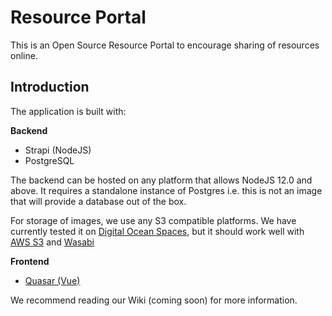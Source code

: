 # Resource Portal

This is an Open Source Resource Portal to encourage sharing of resources online. 

## Introduction

The application is built with: 

**Backend**
- Strapi (NodeJS)
- PostgreSQL

The backend can be hosted on any platform that allows NodeJS 12.0 and above. It requires a standalone instance of Postgres i.e. this is not an image that will provide a database out of the box.

For storage of images, we use any S3 compatible platforms. We have currently tested it on [Digital Ocean Spaces](https://www.digitalocean.com/products/spaces/), but it should work well with [AWS S3](https://aws.amazon.com/s3/) and [Wasabi](https://wasabi.com/)

**Frontend**
- [Quasar (Vue)](https://quasar.dev)


We recommend reading our Wiki (coming soon) for more information. 
